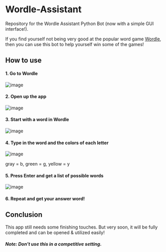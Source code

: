 # Wordle-Assistant
Repository for the Wordle Assistant Python Bot (now with a simple GUI interface!).

If you find yourself not being very good at the popular word game [Wordle](https://www.nytimes.com/games/wordle/index.html), then you can use this bot to help yourself win some of the games!

## How to use

#### 1. Go to Wordle

![image](https://user-images.githubusercontent.com/31612100/206754432-e0c057a7-8563-4730-b91c-7cad124f1f22.png)

#### 2. Open up the app

![image](https://user-images.githubusercontent.com/31612100/206755078-28f1a5ce-e7b3-45bc-a353-7401f6f96493.png)

#### 3. Start with a word in Wordle

![image](https://user-images.githubusercontent.com/31612100/206755480-f2768cf7-5bfc-45bb-8ece-5dba561fbcad.png)

#### 4. Type in the word and the colors of each letter

![image](https://user-images.githubusercontent.com/31612100/206755815-0eba0981-245c-4121-be3e-abdb81363fab.png)

gray = b, green = g, yellow = y

#### 5. Press Enter and get a list of possible words

![image](https://user-images.githubusercontent.com/31612100/206756271-779998cf-3152-40c4-a21a-232381116e48.png)

#### 6. Repeat and get your answer word!

## Conclusion
This app still needs some finishing touches. But very soon, it will be fully completed and can be opened & utilized easily!

##### Note: Don't use this in a competitive setting.
